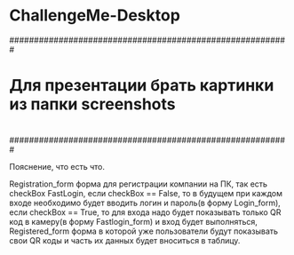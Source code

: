 # ChallengeMe-Desktop

#########################################################
#                                                       #
#  Для презентации брать картинки из папки screenshots  #
#                                                       #
#########################################################

Пояснение, что есть что.

Registration_form форма для регистрации компании на ПК, так есть checkBox FastLogin, если checkBox == False,
то в будущем при каждом входе необходимо будет вводить логин и пароль(в форму Login_form), если checkBox == True,
то для входа надо будет показывать только QR код в камеру(в форму Fastlogin_form) и вход будет выполняться,
Registered_form форма в которой уже пользователи будут показывать свои QR коды и часть их данных будет вноситься в таблицу. 
